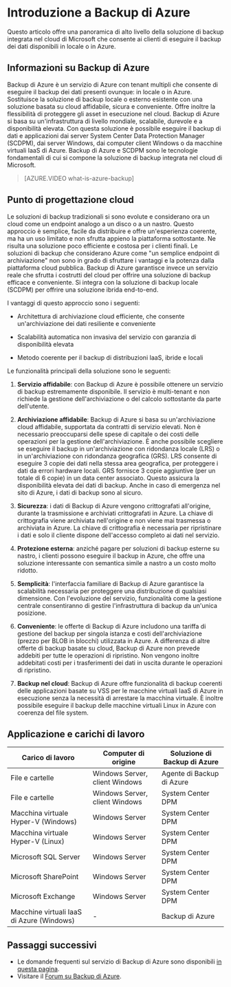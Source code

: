 <properties
	pageTitle="Introduzione a Backup di Azure"
	description="Questo articolo offre una panoramica del servizio Backup di Azure che consente il backup dei dati in Azure"
	services="backup"
	documentationCenter=""
	authors="trinadhk"
	manager="shreeshd"
	editor="tysonn"/>

<tags
	ms.service="backup"
	ms.workload="storage-backup-recovery"
	ms.tgt_pltfrm="na"
	ms.devlang="na"
	ms.topic="article"
	ms.date="07/13/2015"
	ms.author="trinadhk"/>

# Introduzione a Backup di Azure
Questo articolo offre una panoramica di alto livello della soluzione di backup integrata nel cloud di Microsoft che consente ai clienti di eseguire il backup dei dati disponibili in locale o in Azure.

## Informazioni su Backup di Azure
Backup di Azure è un servizio di Azure con tenant multipli che consente di eseguire il backup dei dati presenti ovunque: in locale o in Azure. Sostituisce la soluzione di backup locale o esterno esistente con una soluzione basata su cloud affidabile, sicura e conveniente. Offre inoltre la flessibilità di proteggere gli asset in esecuzione nel cloud. Backup di Azure si basa su un'infrastruttura di livello mondiale, scalabile, durevole e a disponibilità elevata. Con questa soluzione è possibile eseguire il backup di dati e applicazioni dai server System Center Data Protection Manager (SCDPM), dai server Windows, dai computer client Windows o da macchine virtuali IaaS di Azure. Backup di Azure e SCDPM sono le tecnologie fondamentali di cui si compone la soluzione di backup integrata nel cloud di Microsoft.

> [AZURE.VIDEO what-is-azure-backup]

## Punto di progettazione cloud
Le soluzioni di backup tradizionali si sono evolute e considerano ora un cloud come un endpoint analogo a un disco o a un nastro. Questo approccio è semplice, facile da distribuire e offre un'esperienza coerente, ma ha un uso limitato e non sfrutta appieno la piattaforma sottostante. Ne risulta una soluzione poco efficiente e costosa per i clienti finali. Le soluzioni di backup che considerano Azure come "un semplice endpoint di archiviazione" non sono in grado di sfruttare i vantaggi e la potenza dalla piattaforma cloud pubblica. Backup di Azure garantisce invece un servizio reale che sfrutta i costrutti del cloud per offrire una soluzione di backup efficace e conveniente. Si integra con la soluzione di backup locale (SCDPM) per offrire una soluzione ibrida end-to-end.

I vantaggi di questo approccio sono i seguenti:

+ Architettura di archiviazione cloud efficiente, che consente un'archiviazione dei dati resiliente e conveniente

+ Scalabilità automatica non invasiva del servizio con garanzia di disponibilità elevata

+ Metodo coerente per il backup di distribuzioni IaaS, ibride e locali

Le funzionalità principali della soluzione sono le seguenti:

1. **Servizio affidabile**: con Backup di Azure è possibile ottenere un servizio di backup estremamente disponibile. Il servizio è multi-tenant e non richiede la gestione dell'archiviazione o del calcolo sottostante da parte dell'utente.

2. **Archiviazione affidabile**: Backup di Azure si basa su un'archiviazione cloud affidabile, supportata da contratti di servizio elevati. Non è necessario preoccuparsi delle spese di capitale o dei costi delle operazioni per la gestione dell'archiviazione. È anche possibile scegliere se eseguire il backup in un'archiviazione con ridondanza locale (LRS) o in un'archiviazione con ridondanza geografica (GRS). LRS consente di eseguire 3 copie dei dati nella stessa area geografica, per proteggere i dati da errori hardware locali. GRS fornisce 3 copie aggiuntive (per un totale di 6 copie) in un data center associato. Questo assicura la disponibilità elevata dei dati di backup. Anche in caso di emergenza nel sito di Azure, i dati di backup sono al sicuro.

3. **Sicurezza**: i dati di Backup di Azure vengono crittografati all'origine, durante la trasmissione e archiviati crittografati in Azure. La chiave di crittografia viene archiviata nell'origine e non viene mai trasmessa o archiviata in Azure. La chiave di crittografia è necessaria per ripristinare i dati e solo il cliente dispone dell'accesso completo ai dati nel servizio.

4. **Protezione esterna**: anziché pagare per soluzioni di backup esterne su nastro, i clienti possono eseguire il backup in Azure, che offre una soluzione interessante con semantica simile a nastro a un costo molto ridotto.

5. **Semplicità**: l'interfaccia familiare di Backup di Azure garantisce la scalabilità necessaria per proteggere una distribuzione di qualsiasi dimensione. Con l'evoluzione del servizio, funzionalità come la gestione centrale consentiranno di gestire l'infrastruttura di backup da un'unica posizione.

6. **Conveniente**: le offerte di Backup di Azure includono una tariffa di gestione del backup per singola istanza e costi dell'archiviazione (prezzo per BLOB in blocchi) utilizzata in Azure. A differenza di altre offerte di backup basate su cloud, Backup di Azure non prevede addebiti per tutte le operazioni di ripristino. Non vengono inoltre addebitati costi per i trasferimenti dei dati in uscita durante le operazioni di ripristino.

7. **Backup nel cloud**: Backup di Azure offre funzionalità di backup coerenti delle applicazioni basate su VSS per le macchine virtuali IaaS di Azure in esecuzione senza la necessità di arrestare la macchina virtuale. È inoltre possibile eseguire il backup delle macchine virtuali Linux in Azure con coerenza del file system.


## Applicazione e carichi di lavoro

| Carico di lavoro | Computer di origine | Soluzione di Backup di Azure |
| --- | --- |---|
| File e cartelle | Windows Server, client Windows | Agente di Backup di Azure |
| File e cartelle | Windows Server, client Windows | System Center DPM |
| Macchina virtuale Hyper-V (Windows) | Windows Server | System Center DPM |
| Macchina virtuale Hyper-V (Linux) | Windows Server | System Center DPM |
| Microsoft SQL Server | Windows Server | System Center DPM |
| Microsoft SharePoint | Windows Server | System Center DPM |
| Microsoft Exchange | Windows Server | System Center DPM |
| Macchine virtuali IaaS di Azure (Windows)| - | Backup di Azure | | Macchine virtuali IaaS di Azure (Linux) | - | Backup di Azure |

## Passaggi successivi
+ Le domande frequenti sul servizio di Backup di Azure sono disponibili [in questa pagina](backup-azure-backup-faq.md).
+ Visitare il [Forum su Backup di Azure](http://go.microsoft.com/fwlink/p/?LinkId=290933).

<!---HONumber=August15_HO6-->